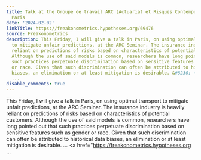 ```yaml
---
title: Talk at the Groupe de travail ARC (Actuariat et Risques Contemporains), in
  Paris
date: '2024-02-02'
linkTitle: https://freakonometrics.hypotheses.org/69476
source: Freakonometrics
description: This Friday, I will give a talk in Paris, on using optimal transport
  to mitigate unfair predictions, at the ARC Seminar. The insurance industry is heavily
  reliant on predictions of risks based on characteristics of potential customers.
  Although the use of said models is common, researchers have long pointed out that
  such practices perpetuate discrimination based on sensitive features such as gender
  or race. Given that such discrimination can often be attributed to historical data
  biases, an elimination or at least mitigation is desirable. &#8230; <a href="https://freakonometrics.hypotheses.org
  ...
disable_comments: true
---
```

This Friday, I will give a talk in Paris, on using optimal transport to mitigate unfair predictions, at the ARC Seminar. The insurance industry is heavily reliant on predictions of risks based on characteristics of potential customers. Although the use of said models is common, researchers have long pointed out that such practices perpetuate discrimination based on sensitive features such as gender or race. Given that such discrimination can often be attributed to historical data biases, an elimination or at least mitigation is desirable. &#8230; <a href="https://freakonometrics.hypotheses.org ...